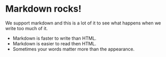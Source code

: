# Markdown rocks!

We support markdown and this is a lot of it to see what happens when we write too much of it.

- Markdown is faster to write than HTML.
- Markdown is easier to read then HTML.
- Sometimes your words matter more than the appearance.
